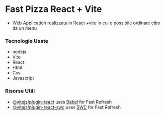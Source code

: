 # Fast Pizza React + Vite
- Web Application realizzata in React +vite in cui e possibile ordinare cibo da un menu

###  Tecnologie Usate
- nodejs
- Vite
- React
- Html
- Css
- Javascript

### Risorse Utili
- [@vitejs/plugin-react](https://github.com/vitejs/vite-plugin-react/blob/main/packages/plugin-react/README.md) uses [Babel](https://babeljs.io/) for Fast Refresh
- [@vitejs/plugin-react-swc](https://github.com/vitejs/vite-plugin-react-swc) uses [SWC](https://swc.rs/) for Fast Refresh
